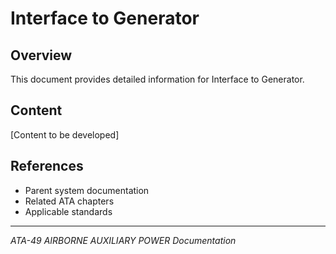 # Interface to Generator

## Overview

This document provides detailed information for Interface to Generator.

## Content

[Content to be developed]

## References

- Parent system documentation
- Related ATA chapters
- Applicable standards

---

*ATA-49 AIRBORNE AUXILIARY POWER Documentation*
